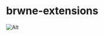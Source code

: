 # brwne-extensions

![Alt](https://repobeats.axiom.co/api/embed/89aeeef853bbee0da6e8ae59ca86ddcbacc780be.svg "Repobeats analytics image")
